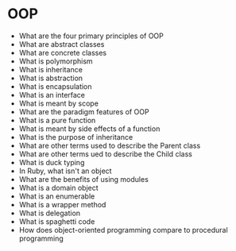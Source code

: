 # OOP

* What are the four primary principles of OOP
* What are abstract classes
* What are concrete classes
* What is polymorphism
* What is inheritance
* What is abstraction
* What is encapsulation
* What is an interface
* What is meant by scope
* What are the paradigm features of OOP
* What is a pure function
* What is meant by side effects of a function
* What is the purpose of inheritance
* What are other terms used to describe the Parent class
* What are other terms ued to describe the Child class
* What is duck typing
* In Ruby, what isn't an object
* What are the benefits of using modules
* What is a domain object
* What is an enumerable
* What is a wrapper method
* What is delegation
* What is spaghetti code
* How does object-oriented programming compare to procedural programming

